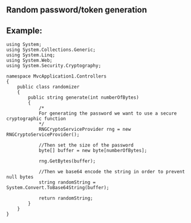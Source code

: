 Random password/token generation
-------

## Example:


	using System;
	using System.Collections.Generic;
	using System.Linq;
	using System.Web;
	using System.Security.Cryptography;

	namespace MvcApplication1.Controllers
	{
		public class randomizer
		{
			public string generate(int numberOfBytes)
			{
				/*
				For generating the password we want to use a secure cryptographic function
				*/
				RNGCryptoServiceProvider rng = new RNGCryptoServiceProvider();

				//Then set the size of the password
				byte[] buffer = new byte[numberOfBytes];

				rng.GetBytes(buffer);

				//Then we base64 encode the string in order to prevent null bytes
				string randomString = System.Convert.ToBase64String(buffer);

				return randomString;
			}
		}
	}

	

